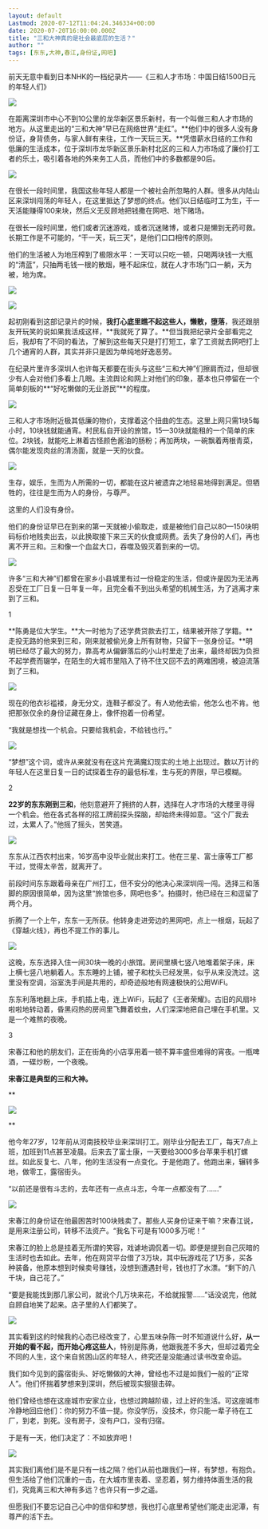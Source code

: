 ```yaml
---
layout: default
Lastmod: 2020-07-12T11:04:24.346334+00:00
date: 2020-07-20T16:00:00.000Z
title: "三和大神真的是社会最底层的生活？"
author: ""
tags: [东东,大神,春江,身份证,网吧]
---
```


前天无意中看到日本NHK的一档纪录片——《三和人才市场：中国日结1500日元的年轻人们》

![](https://images.weserv.nl/?url=https%3A//pic1.zhimg.com/v2-66e81227d7ab75e26988fee988a928e7_b.jpg)

在距离深圳市中心不到10公里的龙华新区景乐新村，有一个叫做三和人才市场的地方。从这里走出的“三和大神”早已在网络世界“走红”。**他们中的很多人没有身份证，身背债务，与家人鲜有来往，工作一天玩三天。**凭借薪水日结的工作和低廉的生活成本，位于深圳市龙华新区景乐新村北区的三和人力市场成了廉价打工者的乐土，吸引着各地的外来务工人员，而他们中的多数都是90后。  

![](https://images.weserv.nl/?url=https%3A//picb.zhimg.com/v2-9a2cce5dd25cccc96d57cbd99d814982_b.jpg)

在很长一段时间里，我国这些年轻人都是一个被社会所忽略的人群。很多从内陆山区来深圳闯荡的年轻人，在这里抵达了梦想的终点。他们以日结临时工为生，干一天活能赚得100来块，然后义无反顾地把钱撒在网吧、地下赌场。

在很长一段时间里，他们或者沉迷游戏，或者沉迷赌博，或者只是懒到无药可救。长期工作是不可能的，“干一天，玩三天”，是他们口口相传的原则。

他们的生活被人为地压榨到了极限水平：一天可以只吃一顿，只喝两块钱一大瓶的“清蓝”，只抽两毛钱一根的散烟，睡不起床位，就在人才市场门口一躺，天为被，地为席。

![](https://images.weserv.nl/?url=https%3A//pic2.zhimg.com/v2-e3130b0682f2ad89a468199bb1cbeb6e_b.jpg)

![](https://images.weserv.nl/?url=https%3A//pic2.zhimg.com/v2-f5dde859c1611870838d4f73fb3f410b_b.jpg)

起初刚看到这部记录片的时候，**我打心底里瞧不起这些人，懒散，堕落**，我还跟朋友开玩笑的说如果我活成这样，**我就死了算了。**但当我把纪录片全部看完之后，我却有了不同的看法，了解到这些每天只是打打短工，拿了工资就去网吧打上几个通宵的人群，其实并非只是因为单纯地好逸恶劳。

在纪录片里许多深圳人也许每天都要在街头与这些“三和大神”们擦肩而过，但却很少有人会对他们多看上几眼。主流舆论和网上对他们的印象，基本也只停留在一个简单刻板的**“好吃懒做的无业游民”**的程度。

![](https://images.weserv.nl/?url=https%3A//pic4.zhimg.com/v2-5edc427d4152bc459dbaa1cdf4369d50_b.jpg)

三和人才市场附近极其低廉的物价，支撑着这个扭曲的生态。这里上网只需1块5每小时，10块钱就能通宵。村民私自开设的旅馆，15—30块就能租的一个简单的床位。2块钱，就能吃上淋着古怪颜色酱油的肠粉；再加两块，一碗飘着两根青菜，偶尔能发现肉丝的清汤面，就是一天的伙食。

![](https://images.weserv.nl/?url=https%3A//pic1.zhimg.com/v2-811db70fd77320abdf80002e4425f29e_b.jpg)

生存，娱乐，生而为人所需的一切，都能在这片被遗弃之地轻易地得到满足。但牺牲的，往往是生而为人的身份，与尊严。

这里的人们没有身份。

他们的身份证早已在到来的第一天就被小偷取走，或是被他们自己以80—150块明码标价地贱卖出去，以此换取接下来三天的伙食或网费。丢失了身份的人们，再也离不开三和。三和像一个血盆大口，吞噬及毁灭着到来的一切。

![](https://images.weserv.nl/?url=https%3A//pic3.zhimg.com/v2-76db36f9375577a354ad971975e7087f_b.jpg)

许多“三和大神”们都曾在家乡小县城里有过一份稳定的生活，但或许是因为无法再忍受在工厂日复一日年复一年，且完全看不到出头希望的机械生活，为了逃离才来到了三和。

1

**陈勇是位大学生。**大一时他为了还学费贷款去打工，结果被开除了学籍。**走投无路的他来到三和，刚来就被偷光身上所有财物，只留下一张身份证。**明明已经尽了最大的努力，靠高考从偏僻落后的小山村里走了出来，最终却因为负担不起学费而辍学，在陌生的大城市里陷入了待不住又回不去的两难困境，被迫流落到了三和。

![](https://images.weserv.nl/?url=https%3A//pic4.zhimg.com/v2-10b23a7ab7d027b2920da2412f27bc12_b.jpg)

现在的他衣衫褴褛，身无分文，连鞋子都没了。有人劝他去偷，他怎么也不肯。他把那张仅余的身份证藏在身上，像怀抱着一份希望。

“我就是想找一个机会。只要给我机会，不给钱也行。”

![](https://images.weserv.nl/?url=https%3A//pic4.zhimg.com/v2-09b4865d7887d89a71fdff0d801fb516_b.jpg)

“梦想”这个词，或许从来就没有在这片充满魔幻现实的土地上出现过。数以万计的年轻人在这里日复一日的试探着生存的最低标准，生与死的界限，早已模糊。

2

**22岁的东东刚到三和**，他刻意避开了拥挤的人群，选择在人才市场的大楼里寻得一个机会。他在各式各样的招工牌前探头探脑，却始终未得如意。“这个厂我去过，太累人了。”他摇了摇头，苦笑道。

![](https://images.weserv.nl/?url=https%3A//pic4.zhimg.com/v2-a9cfe8233ed629b123427b45fdcc0f51_b.jpg)

东东从江西农村出来，16岁高中没毕业就出来打工。他在三星、富士康等工厂都干过，觉得太辛苦，就离开了。  

前段时间东东跟着母亲在广州打工，但不安分的他决心来深圳闯一闯。选择三和落脚的原因很简单，因为这里“旅馆也多，网吧也多”。拍摄时，他已经在三和逗留了两个月。

折腾了一个上午，东东一无所获。他转身走进旁边的黑网吧，点上一根烟，玩起了《穿越火线》，再也不提工作的事儿。

![](https://images.weserv.nl/?url=https%3A//pic4.zhimg.com/v2-3a94471d6a59abd0cc9c1f7e95f8da66_b.jpg)

这晚，东东选择入住一间30块一晚的小旅馆。房间里横七竖八地堆着架子床，床上横七竖八地躺着人。东东睡的上铺，被子和枕头已经发黑，似乎从来没洗过。这里没有空调，浴室洗手间是共用的，却奇迹般地有网速极快的公用WiFi。

东东利落地翻上床，手机插上电，连上WiFi，玩起了《王者荣耀》。古旧的风扇咔啦啦地转动着，昏黑闷热的房间里飞舞着蚊虫，人们深深地把自己埋在手机里。又是一个难熬的夜晚。

3

宋春江和他的朋友们，正在街角的小店享用着一顿不算丰盛但难得的宵夜。一瓶啤酒，一碟炒粉，一个夜晚。

**宋春江是典型的三和大神。**

**

![](https://images.weserv.nl/?url=https%3A//pic2.zhimg.com/v2-a5c4f91216740b29a52a8f95f18c499c_b.jpg)

**

他今年27岁，12年前从河南技校毕业来深圳打工。刚毕业分配去工厂，每天7点上班，加班到11点甚至凌晨。后来去了富士康，一天要给3000多台苹果手机打螺丝。如此反复七、八年，他的生活没有一点变化。于是他跑了。他跑出来，辗转多地，做零工，露宿街头。

“以前还是很有斗志的，去年还有一点点斗志，今年一点都没有了……”

![](https://images.weserv.nl/?url=https%3A//pic4.zhimg.com/v2-1bca63d111ae38a6f5ca7a04866d32a5_b.jpg)

宋春江的身份证在他最困苦时100块贱卖了。那些人买身份证来干嘛？宋春江说，是用来注册公司，转移不法资产。“我名下可是有1000多万呢！”

宋春江的脸上总是挂着无所谓的笑容，戏谑地调侃着一切。即便是提到自己灰暗的生活时也去如此。去年，他在网贷平台借了3万块，其中玩游戏花了1万多，买各种装备，他原本想到时候卖号赚钱，没想到遭遇封号，钱也打了水漂。“剩下的八千块，自己花了。”

“要是我能找到那几家公司，就讹个几万块来花，不给就报警......”话没说完，他就自顾自地笑了起来。店子里的人们都笑了。

![](https://images.weserv.nl/?url=https%3A//pic1.zhimg.com/v2-b7f152e02712d2d7ef49f760db9f464b_b.jpg)

其实看到这的时候我的心态已经改变了，心里五味杂陈一时不知道说什么好，**从一开始的看不起，而开始心疼这些人**，特别是陈勇，他跟我差不多大，但却过着完全不同的人生，这个来自贫困山区的年轻人，终究还是没能通过读书改变命运。

我们如今见到的露宿街头、好吃懒做的大神，曾经也不过是如我们一般的“正常人”。他们怀揣着梦想来到深圳，然后被现实狠狠击碎。  

他们曾经也想在这座城市安家立业，也想过跨越阶级，过上好的生活。可这座城市冷静地回应他们：你的努力不值一提。你没学历，没技术，你只能一辈子待在工厂，到老，到死。没有房子，没有户口，没有归宿。

于是有一天，他们决定了：不如放弃吧！

![](https://images.weserv.nl/?url=https%3A//pic1.zhimg.com/v2-aa21ea692c3a93df41bba0d98d042725_b.jpg)

其实我们离他们是不是只有一线之隔？他们从前也跟我们一样，有梦想，有抱负。但生活给了他们沉重的一击，在大城市里丧着、坚忍着，努力维持体面生活的我们，究竟离三和大神有多远？也许只有一步之遥。

但愿我们不要忘记自己心中的信仰和梦想，我也打心底里希望他们能走出泥潭，有尊严的活下去。

